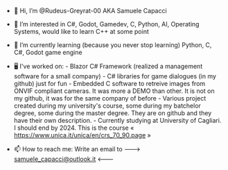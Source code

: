 - 👋 Hi, I’m @Rudeus-Greyrat-00 AKA Samuele Capacci
- 👀 I’m interested in C#, Godot, Gamedev, C, Python, AI, Operating Systems, would like to learn C++ at some point
- 🌱 I’m currently learning (because you never stop learning) Python, C, C#, Godot game engine
- 🖥️ I've worked on:
      - Blazor C# Framework (realized a management software for a small company)
      - C# libraries for game dialogues (in my github) just for fun
      - Embedded C software to retreive images from ONVIF compliant cameras. It was more a DEMO than other. It is not on my github, it was for the same company of before
      - Various project created during my university's course, some during my batchelor degree, some during the master degree. They are on github and they have their own         description.
      - Currently studying at University of Cagliari. I should end by 2024. This is the course « https://www.unica.it/unica/en/crs_70_90.page »
      
- 📫 How to reach me:
      Write an email to ---> samuele_capacci@outlook.it <---

<!---
this is a ✨ special ✨ repository because its `README.md` (this file) appears on your GitHub profile.
You can click the Preview link to take a look at your changes.
--->

